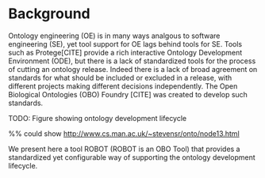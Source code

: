 # Background

Ontology engineering (OE) is in many ways analgous to software
engineering (SE), yet tool support for OE lags behind tools for
SE. Tools such as Protege[CITE] provide a rich interactive Ontology
Development Environment (ODE), but there is a lack of standardized
tools for the process of cutting an ontology release. Indeed there is
a lack of broad agreement on standards for what should be included or
excluded in a release, with different projects making different
decisions independently. The Open Biological Ontologies (OBO) Foundry
[CITE] was created to develop such standards.

TODO: Figure showing ontology development lifecycle

%% could show http://www.cs.man.ac.uk/~stevensr/onto/node13.html

We present here a tool ROBOT (ROBOT is an OBO Tool) that provides a
standardized yet configurable way of supporting the ontology
development lifecycle.
